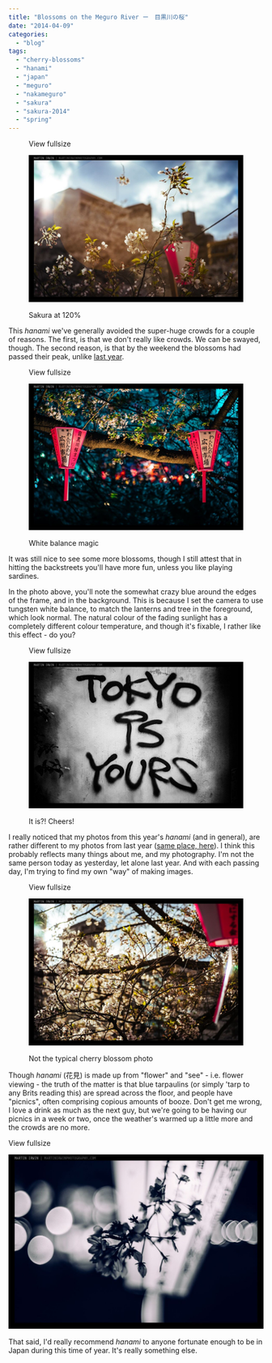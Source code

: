 ```yaml
---
title: "Blossoms on the Meguro River ー　目黒川の桜"
date: "2014-04-09"
categories: 
  - "blog"
tags: 
  - "cherry-blossoms"
  - "hanami"
  - "japan"
  - "meguro"
  - "nakameguro"
  - "sakura"
  - "sakura-2014"
  - "spring"
---
```


<figure>

View fullsize

![Sakura at&nbsp;120%](/assets/images/8be9b-megurosakura.jpg)

<figcaption>



Sakura at 120%





</figcaption>



</figure>

This _hanami_ we've generally avoided the super-huge crowds for a couple of reasons. The first, is that we don't really like crowds. We can be swayed, though. The second reason, is that by the weekend the blossoms had passed their peak, unlike [last year](http://www.martinirwinphotography.com/myblog/2013/03/25/sakura-on-the-meguro-river).

<figure>

View fullsize

![White balance magic](/assets/images/57869-image-asset.jpeg)

<figcaption>



White balance magic





</figcaption>



</figure>

It was still nice to see some more blossoms, though I still attest that in hitting the backstreets you'll have more fun, unless you like playing sardines.

In the photo above, you'll note the somewhat crazy blue around the edges of the frame, and in the background. This is because I set the camera to use tungsten white balance, to match the lanterns and tree in the foreground, which look normal. The natural colour of the fading sunlight has a completely different colour temperature, and though it's fixable, I rather like this effect - do you?

<figure>

View fullsize

![It is?! Cheers!](/assets/images/777bd-image-asset.jpeg)

<figcaption>



It is?! Cheers!





</figcaption>



</figure>

I really noticed that my photos from this year's _hanami_ (and in general), are rather different to my photos from last year ([same place, here](http://www.martinirwinphotography.com/myblog/2013/03/25/sakura-on-the-meguro-river)). I think this probably reflects many things about me, and my photography. I'm not the same person today as yesterday, let alone last year. And with each passing day, I'm trying to find my own "way" of making images. 

<figure>

View fullsize

![Not the typical cherry blossom photo](/assets/images/ef4d6-image-asset.jpeg)

<figcaption>



Not the typical cherry blossom photo





</figcaption>



</figure>

Though _hanami_ (花見) is made up from "flower" and "see" - i.e. flower viewing - the truth of the matter is that blue tarpaulins (or simply 'tarp to any Brits reading this) are spread across the floor, and people have "picnics", often comprising copious amounts of booze. Don't get me wrong, I love a drink as much as the next guy, but we're going to be having our picnics in a week or two, once the weather's warmed up a little more and the crowds are no more.

View fullsize

![](/assets/images/a708b-image-asset.jpeg)

That said, I'd really recommend _hanami_ to anyone fortunate enough to be in Japan during this time of year. It's really something else.
